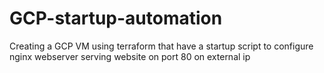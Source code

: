 # GCP-startup-automation
Creating a GCP VM using terraform that have a startup script to configure nginx webserver serving website on port 80 on external ip
